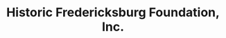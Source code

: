 ---
layout: repo
title: "Historic Fredericksburg Foundation, Inc."
id: 16166
permalink: repos/16166/
---